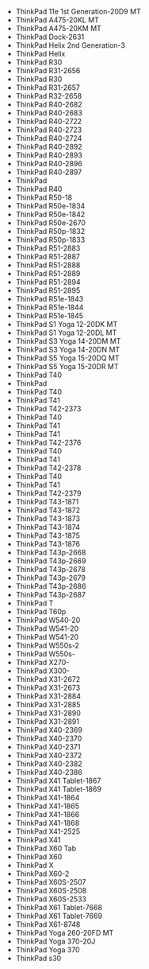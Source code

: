 - ThinkPad 11e 1st Generation-20D9 MT
- ThinkPad A475-20KL MT
- ThinkPad A475-20KM MT
- ThinkPad Dock-2631
- ThinkPad Helix 2nd Generation-3
- ThinkPad Helix 
- ThinkPad R30
- ThinkPad R31-2656
- ThinkPad R30
- ThinkPad R31-2657
- ThinkPad R32-2658
- ThinkPad R40-2682
- ThinkPad R40-2683
- ThinkPad R40-2722
- ThinkPad R40-2723
- ThinkPad R40-2724
- ThinkPad R40-2892
- ThinkPad R40-2893
- ThinkPad R40-2896
- ThinkPad R40-2897
- ThinkPad 
- ThinkPad R40
- ThinkPad R50-18
- ThinkPad R50e-1834
- ThinkPad R50e-1842
- ThinkPad R50e-2670
- ThinkPad R50p-1832
- ThinkPad R50p-1833
- ThinkPad R51-2883
- ThinkPad R51-2887
- ThinkPad R51-2888
- ThinkPad R51-2889
- ThinkPad R51-2894
- ThinkPad R51-2895
- ThinkPad R51e-1843
- ThinkPad R51e-1844
- ThinkPad R51e-1845
- ThinkPad S1 Yoga 12-20DK MT
- ThinkPad S1 Yoga 12-20DL MT
- ThinkPad S3 Yoga 14-20DM MT
- ThinkPad S3 Yoga 14-20DN MT
- ThinkPad S5 Yoga 15-20DQ MT
- ThinkPad S5 Yoga 15-20DR MT
- ThinkPad T40
- ThinkPad 
- ThinkPad T40
- ThinkPad T41
- ThinkPad T42-2373
- ThinkPad T40
- ThinkPad T41
- ThinkPad T41
- ThinkPad T42-2376
- ThinkPad T40
- ThinkPad T41
- ThinkPad T42-2378
- ThinkPad T40
- ThinkPad T41
- ThinkPad T42-2379
- ThinkPad T43-1871
- ThinkPad T43-1872
- ThinkPad T43-1873
- ThinkPad T43-1874
- ThinkPad T43-1875
- ThinkPad T43-1876
- ThinkPad T43p-2668
- ThinkPad T43p-2669
- ThinkPad T43p-2678
- ThinkPad T43p-2679
- ThinkPad T43p-2686
- ThinkPad T43p-2687
- ThinkPad T
- ThinkPad T60p
- ThinkPad W540-20
- ThinkPad W541-20
- ThinkPad W541-20
- ThinkPad W550s-2
- ThinkPad W550s-
- ThinkPad X270-
- ThinkPad X300-
- ThinkPad X31-2672
- ThinkPad X31-2673
- ThinkPad X31-2884
- ThinkPad X31-2885
- ThinkPad X31-2890
- ThinkPad X31-2891
- ThinkPad X40-2369
- ThinkPad X40-2370
- ThinkPad X40-2371
- ThinkPad X40-2372
- ThinkPad X40-2382
- ThinkPad X40-2386
- ThinkPad X41 Tablet-1867
- ThinkPad X41 Tablet-1869
- ThinkPad X41-1864
- ThinkPad X41-1865
- ThinkPad X41-1866
- ThinkPad X41-1868
- ThinkPad X41-2525
- ThinkPad X41
- ThinkPad X60 Tab
- ThinkPad X60 
- ThinkPad X
- ThinkPad X60-2
- ThinkPad X60S-2507
- ThinkPad X60S-2508
- ThinkPad X60S-2533
- ThinkPad X61 Tablet-7668
- ThinkPad X61 Tablet-7669
- ThinkPad X61-8748
- ThinkPad Yoga 260-20FD MT
- ThinkPad Yoga 370-20J
- ThinkPad Yoga 370
- ThinkPad s30
